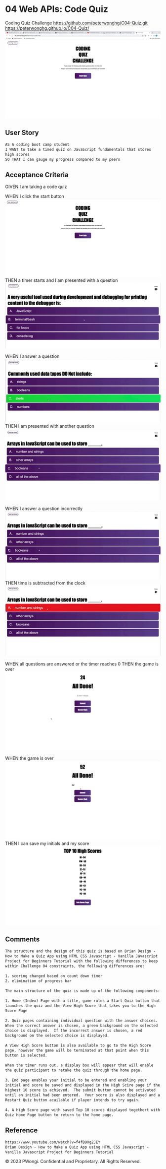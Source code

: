 # 04 Web APIs: Code Quiz
Coding Quiz Challenge
https://github.com/peterwonghg/C04-Quiz.git
https://peterwonghg.github.io/C04-Quiz/
![Mockup](./Assets/Mockup.gif)

## User Story
```
AS A coding boot camp student
I WANT to take a timed quiz on JavaScript fundamentals that stores high scores
SO THAT I can gauge my progress compared to my peers
```

## Acceptance Criteria

GIVEN I am taking a code quiz

WHEN I click the start button
![This is the home page](./Assets/homePage.png)
THEN a timer starts and I am presented with a question
![Presenting the first question page](./Assets/questionPage.png)

WHEN I answer a question
![Correct answer displays green background and timer countdown proceed as normal at 1 seconds interval](./Assets/correctAnswer.png)
THEN I am presented with another question
![Presenting another different question](./Assets/anotherQuestion.png)

WHEN I answer a question incorrectly
![Indicate time before answering question](./Assets/beforeIncorrectAnswer.png)
THEN time is subtracted from the clock
![Incorrect answer displays redbackground and 10 seconds taken off the score/timer](./Assets/afterIncorrectAnswer.png)

WHEN all questions are answered or the timer reaches 0
THEN the game is over
![When the game is over it brings me to the end page](./Assets/endPage.png)

WHEN the game is over
![When the game is over I can input my initial](./Assets/inputMyInitial.png)
THEN I can save my initials and my score
![When the game is over I can input my initial](./Assets/savedInitialAndScore.png)

## Comments
```
The structure and the design of this quiz is based on Brian Design - How to Make a Quiz App using HTML CSS Javascript - Vanilla Javascript Project for Beginners Tutorial with the following differences to keep within Challenge 04 constraints, the following differences are:

1. scoring changed based on count down timer
2. elimination of progress bar

The main structure of the quiz is made up of the following components:

1. Home (Index) Page with a title, game rules a Start Quiz button that launches the quiz and the View High Score that takes you to the High Score Page

2. Quiz pages containing individual question with the answer choices. When the correct answer is chosen, a green background on the selected choice is displayed.  If the incorrect answer is chosen, a red background on the selected choice is displayed.

A View High Score button is also available to go to the High Score page, however the game will be terminated at that point when this button is selected.

When the timer runs out, a display box will appear that will enable the quiz participant to retake the quiz through the home page.

3. End page enables your initial to be entered and enabling your initial and score be saved and displayed in the High Scire page if the highest 10 score is achieved.  The submit button cannot be activated until an initial had been entered.  Your score is also displayed and a Restart Quiz button acailable if player intends to try again.

4. A High Score page with saved Top 10 scores displayed togethert with Quiz Home Page button to return to the home page.

```


## Reference

```
https://www.youtube.com/watch?v=f4fB9Xg2JEY
Brian Design - How to Make a Quiz App using HTML CSS Javascript - Vanilla Javascript Project for Beginners Tutorial
```


© 2023 PWongi. Confidential and Proprietary. All Rights Reserved.
